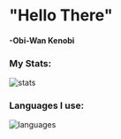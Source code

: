 # "Hello There"
####       -Obi-Wan Kenobi

### My Stats:
![stats](https://github-readme-stats.vercel.app/api?username=kgsensei&theme=chartreuse-dark&bg_color=0d1117)

### Languages I use:
![languages](https://github-readme-stats.vercel.app/api/top-langs/?username=kgsensei&layout=compact&theme=chartreuse-dark&bg_color=0d1117)
